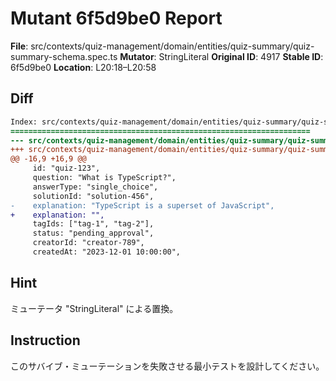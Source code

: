 # Mutant 6f5d9be0 Report

**File**: src/contexts/quiz-management/domain/entities/quiz-summary/quiz-summary-schema.spec.ts
**Mutator**: StringLiteral
**Original ID**: 4917
**Stable ID**: 6f5d9be0
**Location**: L20:18–L20:58

## Diff

```diff
Index: src/contexts/quiz-management/domain/entities/quiz-summary/quiz-summary-schema.spec.ts
===================================================================
--- src/contexts/quiz-management/domain/entities/quiz-summary/quiz-summary-schema.spec.ts	original
+++ src/contexts/quiz-management/domain/entities/quiz-summary/quiz-summary-schema.spec.ts	mutated #4917
@@ -16,9 +16,9 @@
     id: "quiz-123",
     question: "What is TypeScript?",
     answerType: "single_choice",
     solutionId: "solution-456",
-    explanation: "TypeScript is a superset of JavaScript",
+    explanation: "",
     tagIds: ["tag-1", "tag-2"],
     status: "pending_approval",
     creatorId: "creator-789",
     createdAt: "2023-12-01 10:00:00",
```

## Hint

ミューテータ "StringLiteral" による置換。

## Instruction

このサバイブ・ミューテーションを失敗させる最小テストを設計してください。

